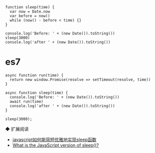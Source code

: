 
```
function sleep(time) {
  var now = Date.now
  var before = now()
  while (now() - before < time) {}
}

console.log('Before: ' + (new Date()).toString())
sleep(3000)
console.log('after ' + (new Date()).toString())
```

# es7
```
async function run(time) {
  return new window.Promise(resolve => setTimeout(resolve, time))
}

async function sleep(time) {
  console.log('Before: ' + (new Date()).toString())
  await run(time)
  console.log('after ' + (new Date()).toString())
}

sleep(3000);
```

◆ 扩展阅读
* [javascript如何能简短优雅地实现sleep函数](https://www.zhihu.com/question/31636244)
* [What is the JavaScript version of sleep()?]()